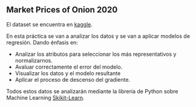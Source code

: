 ## Market Prices of Onion 2020

El dataset se encuentra en [kaggle](https://www.kaggle.com/datasets/ravisane1/market-price-of-onion-2020).

En esta práctica se van a analizar los datos y se van a aplicar modelos de regresión. Dando énfasis en:

- Analizar los atributos para seleccionar los más representativos y normalizarnos.
- Avaluar correctamente el error del modelo.
- Visualizar los datos y el modelo resultante
- Aplicar el proceso de descenso del gradiente.

Todos estos datos se analizarán mediante la librería de Python sobre Machine Learning [Skikit-Learn](https://scikit-learn.org/stable/modules/classes.html).
